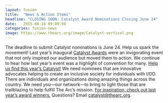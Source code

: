 ```yaml
---
layout: fusion
title:  "News & Action Items"
headline: "CLOSING SOON: Catalyst Award Nominations Closing June 24"
date:   2015-08-18 09:09:59
categories: fusion-news
image: https://www.thearc.org/image/Catalyst-vertical.png
---
```

The deadline to submit Catalyst nominations is June 24. Help us spark the movement! Last year’s inaugural <a href="http://www.catalystawards.org">Catalyst Awards</a> were an invigorating event that not only inspired our audience but moved them to action. We continue to hear how last year’s event was a highlight of convention for many. <a href="https://www.conferenceabstracts.com/cfp2/login.asp?EventKey=OKNRNCEZ">Help us find this year’s Catalyst!</a> We need nominees that are innovative advocates helping to create an inclusive society for individuals with I/DD. There are individuals and organizations doing amazing things across the country. We need you—our network—to bring to light those that are trailblazing to help fulfill The Arc’s mission. <a href="http://www.catalystawards.org">For inspiration, check out last year’s award winners.</a> Questions? Email <a href="mailto:catalyst@thearc.org.">catalyst@thearc.org</a>.